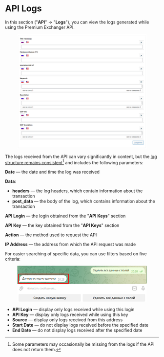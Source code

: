 # API Logs

In this section ("**API**" -> "**Logs**"), you can view the logs generated while using the Premium Exchanger API.

<figure><img src="../../../.gitbook/assets/image (1136).png" alt=""><figcaption></figcaption></figure>

The logs received from the API can vary significantly in content, but the [log structure remains consistent](#user-content-fn-1)[^1] and includes the following parameters:

**Date** — the date and time the log was received

**Data**:

* **headers** — the log headers, which contain information about the transaction
* **post_data** — the body of the log, which contains information about the transaction

**API Login** — the login obtained from the "**API Keys**" section

**API Key** — the key obtained from the "**API Keys**" section

**Action** — the method used to request the API

**IP Address** — the address from which the API request was made

For easier searching of specific data, you can use filters based on five criteria:

<figure><img src="../../../.gitbook/assets/image (1065).png" alt=""><figcaption></figcaption></figure>

* **API Login** — display only logs received while using this login
* **API Key** — display only logs received while using this key
* **Source** — display only logs received from this address
* **Start Date** — do not display logs received before the specified date
* **End Date** — do not display logs received after the specified date

[^1]: Some parameters may occasionally be missing from the logs if the API does not return them.
